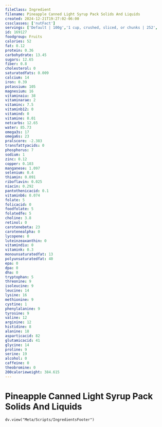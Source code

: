 ```yaml
---
fileClass: Ingredient
filename: Pineapple Canned Light Syrup Pack Solids And Liquids
created: 2024-12-21T19:27:02-06:00
cssclasses: ['nutFact']
servings: ['Default | 100g','1 cup, crushed, sliced, or chunks | 252','1 slice or ring (3 inch dia) with liquid | 48']
id: 169127
foodgroup: Fruits
calories: 52
fat: 0.12
protein: 0.36
carbohydrate: 13.45
sugars: 12.65
fiber: 0.8
cholesterol: 0
saturatedfats: 0.009
calcium: 14
iron: 0.39
potassium: 105
magnesium: 16
vitaminaiu: 38
vitaminarae: 2
vitaminc: 7.5
vitaminb12: 0
vitamind: 0
vitamine: 0.01
netcarbs: 12.65
water: 85.73
omega3s: 17
omega6s: 23
pralscore: -2.383
transfattyacids: 0
phosphorus: 7
sodium: 1
zinc: 0.12
copper: 0.103
manganese: 1.097
selenium: 0.4
thiamin: 0.091
riboflavin: 0.025
niacin: 0.292
pantothenicacid: 0.1
vitaminb6: 0.074
folate: 5
folicacid: 0
foodfolate: 5
folatedfe: 5
choline: 3.8
retinol: 0
carotenebeta: 23
carotenealpha: 0
lycopene: 0
luteinzeaxanthin: 0
vitamindiu: 0
vitamink: 0.3
monounsaturatedfat: 13
polyunsaturatedfat: 40
epa: 0
dpa: 0
dha: 0
tryptophan: 5
threonine: 9
isoleucine: 9
leucine: 14
lysine: 16
methionine: 9
cystine: 1
phenylalanine: 9
tyrosine: 9
valine: 12
arginine: 12
histidine: 8
alanine: 18
asparticacid: 82
glutamicacid: 41
glycine: 14
proline: 9
serine: 19
alcohol: 0
caffeine: 0
theobromine: 0
200calorieweight: 384.615
---
```


# Pineapple Canned Light Syrup Pack Solids And Liquids

```dataviewjs
dv.view("Meta/Scripts/IngredientsFooter")
```